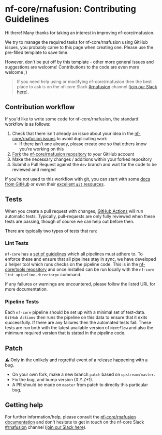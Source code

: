 # nf-core/rnafusion: Contributing Guidelines

Hi there!
Many thanks for taking an interest in improving nf-core/rnafusion.

We try to manage the required tasks for nf-core/rnafusion using GitHub issues, you probably came to this page when creating one.
Please use the pre-filled template to save time.

However, don't be put off by this template - other more general issues and suggestions are welcome!
Contributions to the code are even more welcome ;)

> If you need help using or modifying nf-core/rnafusion then the best place to ask is on the nf-core Slack [#rnafusion](https://nfcore.slack.com/channels/rnafusion) channel ([join our Slack here](https://nf-co.re/join/slack)).

## Contribution workflow

If you'd like to write some code for nf-core/rnafusion, the standard workflow is as follows:

1. Check that there isn't already an issue about your idea in the [nf-core/rnafusion issues](https://github.com/nf-core/rnafusion/issues) to avoid duplicating work
    * If there isn't one already, please create one so that others know you're working on this
2. [Fork](https://help.github.com/en/github/getting-started-with-github/fork-a-repo) the [nf-core/rnafusion repository](https://github.com/nf-core/rnafusion) to your GitHub account
3. Make the necessary changes / additions within your forked repository
4. Submit a Pull Request against the `dev` branch and wait for the code to be reviewed and merged

If you're not used to this workflow with git, you can start with some [docs from GitHub](https://help.github.com/en/github/collaborating-with-issues-and-pull-requests) or even their [excellent `git` resources](https://try.github.io/).

## Tests

When you create a pull request with changes, [GitHub Actions](https://github.com/features/actions) will run automatic tests.
Typically, pull-requests are only fully reviewed when these tests are passing, though of course we can help out before then.

There are typically two types of tests that run:

### Lint Tests

`nf-core` has a [set of guidelines](https://nf-co.re/developers/guidelines) which all pipelines must adhere to.
To enforce these and ensure that all pipelines stay in sync, we have developed a helper tool which runs checks on the pipeline code. This is in the [nf-core/tools repository](https://github.com/nf-core/tools) and once installed can be run locally with the `nf-core lint <pipeline-directory>` command.

If any failures or warnings are encountered, please follow the listed URL for more documentation.

### Pipeline Tests

Each `nf-core` pipeline should be set up with a minimal set of test-data.
`GitHub Actions` then runs the pipeline on this data to ensure that it exits successfully.
If there are any failures then the automated tests fail.
These tests are run both with the latest available version of `Nextflow` and also the minimum required version that is stated in the pipeline code.

## Patch

:warning: Only in the unlikely and regretful event of a release happening with a bug.

* On your own fork, make a new branch `patch` based on `upstream/master`.
* Fix the bug, and bump version (X.Y.Z+1).
* A PR should be made on `master` from patch to directly this particular bug.

## Getting help

For further information/help, please consult the [nf-core/rnafusion documentation](https://nf-co.re/rnafusion/usage) and don't hesitate to get in touch on the nf-core Slack [#rnafusion](https://nfcore.slack.com/channels/rnafusion) channel ([join our Slack here](https://nf-co.re/join/slack)).
